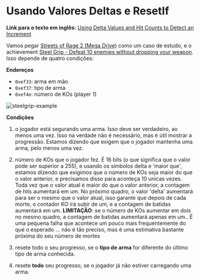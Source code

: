 # Usando Valores Deltas e ResetIf

**Link para o texto em inglês:** [Using Delta Values and Hit Counts to Detect an Increment](/developer-docs/real-examples/using-delta-values-and-hit-counts-to-detect-an-increment)

Vamos pegar [Streets of Rage 2 (Mega Drive)](http://retroachievements.org/Game/3)
como um caso de estudo, e o achievement [Steel Grip - Defeat 10 enemies without dropping your weapon](http://retroachievements.org/Achievement/55). Isso depende de quatro condições:

**Endereços**

- `0xef33`: arma em mão
- `0xef37`: tipo de arma
- `0xef4e`: número de KOs (player 1)

![steelgrip-example](https://user-images.githubusercontent.com/8508804/33313210-32f5451e-d411-11e7-8042-2b9007a5cffb.png)

**Condições**

1. o jogador está segurando uma arma. Isso deve ser verdadeiro, ao menos uma vez. Isso na verdade não é necessário, mas é útil mostrar a progressão. Estamos dizendo que exigem que o jogador mantenha uma arma, pelo menos uma vez.

2. número de KOs que o jogador fez. É 16 bits (o que significa que o valor pode ser superior a 255), e usando os símbolos delta e 'maior que', estamos dizendo que exigimos que o número de KOs seja maior do que o valor anterior, e precisamos disso para aconteça 10 unicas vezes. Toda vez que o valor atual é maior do que o valor anterior, a contagem de hits aumentará em um. No próximo quadro, o valor 'delta' aumentará para ser o mesmo que o valor atual, isso garante que depois de cada morte, o contador KO irá subir de um, e a contagem de batidas aumentará em um. **LIMITAÇÃO**: se o número de KOs aumentar em dois no mesmo quadro, a contagem de batidas aumentará apenas em um.. É uma pequena falha que acontece um pouco mais frequentemente do que o esperado ... não é tão preciso, mas é uma estimativa bastante próxima do seu número de mortes

3. resete todo o seu progresso, se o **tipo de arma** for diferente do último tipo de arma conhecida.

4. resete **todo** seu progresso, se o jogador já não estiver carregando uma arma.
